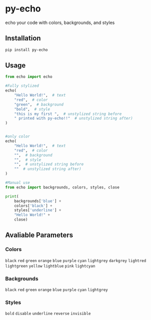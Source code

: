 # py-echo

echo your code with colors, backgrounds, and styles

## Installation

```bash
pip install py-echo
```

## Usage

```python
from echo import echo

#Fully stylized
echo(
    "Hello World!",  # text
    "red",  # color
    "green",  # background
    "bold",  # style
    "this is my first ",  # unstylized string before
    " printed with py-echo!!"  # unstylized string after)
)


#only color
echo(
    "Hello World!",  # text
    "red",  # color
    "",  # background
    "",  # style
    "",  # unstylized string before
    ""  # unstylized string after)
)
```

```python
#Manual use
from echo import backgrounds, colors, styles, close

print(
    backgrounds['blue'] +
    colors['black'] +
    styles['underline'] +
    "Hello World!" +
    close)

```

## Avaliable Parameters

### Colors

`black`
`red`
`green`
`orange`
`blue`
`purple`
`cyan`
`lightgrey`
`darkgrey`
`lightred`
`lightgreen`
`yellow`
`lightblue`
`pink`
`lightcyan`

### Backgrounds

`black`
`red`
`green`
`orange`
`blue`
`purple`
`cyan`
`lightgrey`

### Styles

`bold`
`disable`
`underline`
`reverse`
`invisible`
